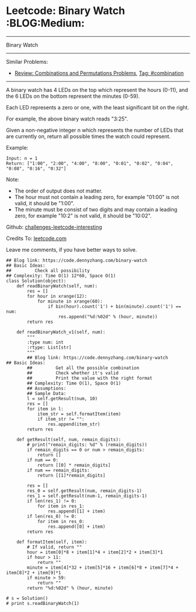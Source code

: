 # Leetcode: Binary Watch     :BLOG:Medium:


---

Binary Watch  

---

Similar Problems:  
-   [Review: Combinations and Permutations Problems](https://code.dennyzhang.com/review-combination), [Tag: #combination](https://code.dennyzhang.com/tag/combination)

---

A binary watch has 4 LEDs on the top which represent the hours (0-11), and the 6 LEDs on the bottom represent the minutes (0-59).  

Each LED represents a zero or one, with the least significant bit on the right.  

For example, the above binary watch reads "3:25".  

Given a non-negative integer n which represents the number of LEDs that are currently on, return all possible times the watch could represent.  

Example:  

    Input: n = 1
    Return: ["1:00", "2:00", "4:00", "8:00", "0:01", "0:02", "0:04", "0:08", "0:16", "0:32"]

Note:  
-   The order of output does not matter.
-   The hour must not contain a leading zero, for example "01:00" is not valid, it should be "1:00".
-   The minute must be consist of two digits and may contain a leading zero, for example "10:2" is not valid, it should be "10:02".

Github: [challenges-leetcode-interesting](https://github.com/DennyZhang/challenges-leetcode-interesting/tree/master/binary-watch)  

Credits To: [leetcode.com](https://leetcode.com/problems/binary-watch/description/)  

Leave me comments, if you have better ways to solve.  

    ## Blog link: https://code.dennyzhang.com/binary-watch
    ## Basic Ideas:
    ##         Check all possibility
    ## Complexity: Time O(1) 12*60, Space O(1)
    class Solution(object):
        def readBinaryWatch(self, num):
            res = []
            for hour in xrange(12):
                for minute in xrange(60):
                    if bin(hour).count('1') + bin(minute).count('1') == num:
                        res.append("%d:%02d" % (hour, minute))
            return res
    
        def readBinaryWatch_v1(self, num):
            """
            :type num: int
            :rtype: List[str]
            """
            ## Blog link: https://code.dennyzhang.com/binary-watch
    ## Basic Ideas:
            ##         Get all the possible combination
            ##         Check whether it's valid
            ##         Print the value with the right format
            ## Complexity: Time O(1), Space O(1)
            ## Assumptions:
            ## Sample Data:
            l = self.getResult(num, 10)
            res = []
            for item in l:
                item_str = self.formatItem(item)
                if item_str != "":
                    res.append(item_str)
            return res
    
        def getResult(self, num, remain_digits):
            # print("remain_digits: %d" % (remain_digits))
            if remain_digits == 0 or num > remain_digits:
                return []
            if num == 0:
                return [[0] * remain_digits]
            if num == remain_digits:
                return [[1]*remain_digits]
    
            res = []
            res_0 = self.getResult(num, remain_digits-1)
            res_1 = self.getResult(num-1, remain_digits-1)
            if len(res_1) != 0:
                for item in res_1:
                    res.append([1] + item)
            if len(res_0) != 0:
                for item in res_0:
                    res.append([0] + item)
            return res
    
        def formatItem(self, item):
            # If valid, return ""
            hour = item[0]*8 + item[1]*4 + item[2]*2 + item[3]*1
            if hour > 11:
                return ""
            minute = item[4]*32 + item[5]*16 + item[6]*8 + item[7]*4 + item[8]*2 + item[9]*1
            if minute > 59:
                return ""
            return "%d:%02d" % (hour, minute)
    
    # s = Solution()
    # print s.readBinaryWatch(1)